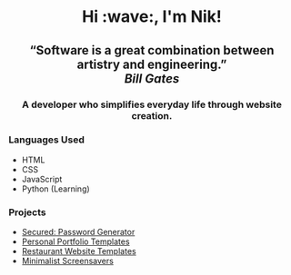 <h1 align="center">Hi :wave:, I'm Nik!</h1>

<h2 align="center">“Software is a great combination between artistry and engineering.” <br> <i>Bill Gates</i></h2>

<h3 align="center">A developer who simplifies everyday life through website creation.</h3>

### Languages Used
- HTML
- CSS
- JavaScript
- Python (Learning)

### Projects
- [Secured: Password Generator](https://github.com/nikragsha/secured)
- [Personal Portfolio Templates](https://github.com/nikragsha/personalportfolio)
- [Restaurant Website Templates](https://github.com/nikragsha/restaurant-website-templates)
- [Minimalist Screensavers](https://github.com/nikragsha/minimalist-screensaver)
